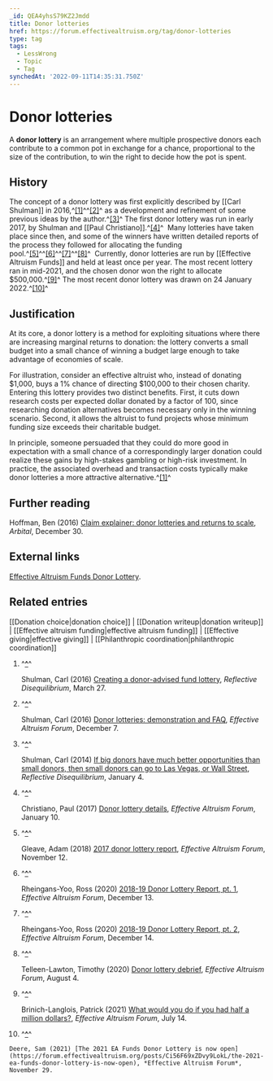 ```yaml
---
_id: QEA4yhsS79KZ2Jmdd
title: Donor lotteries
href: https://forum.effectivealtruism.org/tag/donor-lotteries
type: tag
tags:
  - LessWrong
  - Topic
  - Tag
synchedAt: '2022-09-11T14:35:31.750Z'
---
```

# Donor lotteries

A **donor lottery** is an arrangement where multiple prospective donors each contribute to a common pot in exchange for a chance, proportional to the size of the contribution, to win the right to decide how the pot is spent.

History
-------

The concept of a donor lottery was first explicitly described by [[Carl Shulman]] in 2016,^[\[1\]](#fncuqxsagmdgm)^^[\[2\]](#fn1a62ngmi8ug)^ as a development and refinement of some previous ideas by the author.^[\[3\]](#fniliyr78l288)^ The first donor lottery was run in early 2017, by Shulman and [[Paul Christiano]].^[\[4\]](#fnn2u3yuq1sks)^  Many lotteries have taken place since then, and some of the winners have written detailed reports of the process they followed for allocating the funding pool.^[\[5\]](#fn5otqku1xxsa)^^[\[6\]](#fnsyn8f4k2vgk)^^[\[7\]](#fnpe2zqefru5)^^[\[8\]](#fnbva6n8mkqpf)^  Currently, donor lotteries are run by [[Effective Altruism Funds]] and held at least once per year. The most recent lottery ran in mid-2021, and the chosen donor won the right to allocate $500,000.^[\[9\]](#fn8c311qtjgq4)^ The most recent donor lottery was drawn on 24 January 2022.^[\[10\]](#fnux08osf8jb)^

Justification
-------------

At its core, a donor lottery is a method for exploiting situations where there are increasing marginal returns to donation: the lottery converts a small budget into a small chance of winning a budget large enough to take advantage of economies of scale.

For illustration, consider an effective altruist who, instead of donating $1,000, buys a 1% chance of directing $100,000 to their chosen charity. Entering this lottery provides two distinct benefits. First, it cuts down research costs per expected dollar donated by a factor of 100, since researching donation alternatives becomes necessary only in the winning scenario. Second, it allows the altruist to fund projects whose minimum funding size exceeds their charitable budget.

In principle, someone persuaded that they could do more good in expectation with a small chance of a correspondingly larger donation could realize these gains by high-stakes gambling or high-risk investment. In practice, the associated overhead and transaction costs typically make donor lotteries a more attractive alternative.^[\[1\]](#fncuqxsagmdgm)^

Further reading
---------------

Hoffman, Ben (2016) [Claim explainer: donor lotteries and returns to scale](https://arbital.com/p/75v/), *Arbital*, December 30.

External links
--------------

[Effective Altruism Funds Donor Lottery](https://funds.effectivealtruism.org/donor-lottery).

Related entries
---------------

[[Donation choice|donation choice]] | [[Donation writeup|donation writeup]] | [[Effective altruism funding|effective altruism funding]] | [[Effective giving|effective giving]] | [[Philanthropic coordination|philanthropic coordination]]

1.  ^**[^](#fnrefcuqxsagmdgm)**^
    
    Shulman, Carl (2016) [Creating a donor-advised fund lottery](http://reflectivedisequilibrium.blogspot.com/2016/03/creating-donor-advised-fund-lottery.html), *Reflective Disequilibrium*, March 27.
    
2.  ^**[^](#fnref1a62ngmi8ug)**^
    
    Shulman, Carl (2016) [Donor lotteries: demonstration and FAQ](https://forum.effectivealtruism.org/posts/WvPEitTCM8ueYPeeH/donor-lotteries-demonstration-and-faq), *Effective Altruism Forum*, December 7.
    
3.  ^**[^](#fnrefiliyr78l288)**^
    
    Shulman, Carl (2014) [If big donors have much better opportunities than small donors, then small donors can go to Las Vegas, or Wall Street](http://reflectivedisequilibrium.blogspot.com/2014/01/if-big-donors-have-much-better.html), *Reflective Disequilibrium*, January 4.
    
4.  ^**[^](#fnrefn2u3yuq1sks)**^
    
    Christiano, Paul (2017) [Donor lottery details](https://forum.effectivealtruism.org/posts/jvsooiwXWh3iWnfgp/donor-lottery-details), *Effective Altruism Forum*, January 10.
    
5.  ^**[^](#fnref5otqku1xxsa)**^
    
    Gleave, Adam (2018) [2017 donor lottery report](https://forum.effectivealtruism.org/posts/SYeJnv9vYzq9oQMbQ/2017-donor-lottery-report), *Effective Altruism Forum*, November 12.
    
6.  ^**[^](#fnrefsyn8f4k2vgk)**^
    
    Rheingans-Yoo, Ross (2020) [2018-19 Donor Lottery Report, pt. 1](https://forum.effectivealtruism.org/posts/Zk9gz7yAdFiT2Mn9b/2018-19-donor-lottery-report-pt-1), *Effective Altruism Forum*, December 13.
    
7.  ^**[^](#fnrefpe2zqefru5)**^
    
    Rheingans-Yoo, Ross (2020) [2018-19 Donor Lottery Report, pt. 2](https://forum.effectivealtruism.org/posts/Y4s4MuYQpjfBBHdoR/2018-19-donor-lottery-report-pt-2), *Effective Altruism Forum*, December 14.
    
8.  ^**[^](#fnrefbva6n8mkqpf)**^
    
    Telleen-Lawton, Timothy (2020) [Donor lottery debrief](https://forum.effectivealtruism.org/posts/QjFJKMSTbTpvsoMvh/donor-lottery-debrief), *Effective Altruism Forum*, August 4.
    
9.  ^**[^](#fnref8c311qtjgq4)**^
    
    Brinich-Langlois, Patrick (2021) [What would you do if you had half a million dollars?](https://forum.effectivealtruism.org/posts/aui3fCcjXXpgXWjqr/what-would-you-do-if-you-had-half-a-million-dollars-2), *Effective Altruism Forum*, July 14.
    
10.  ^**[^](#fnrefux08osf8jb)**^
    
    Deere, Sam (2021) [The 2021 EA Funds Donor Lottery is now open](https://forum.effectivealtruism.org/posts/Ci56F69xZDvy9LokL/the-2021-ea-funds-donor-lottery-is-now-open), *Effective Altruism Forum*, November 29.